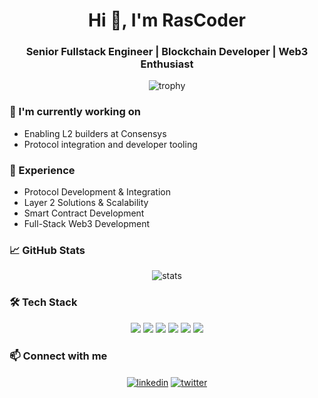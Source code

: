 <h1 align="center">Hi 👋, I'm RasCoder</h1>
<h3 align="center">Senior Fullstack Engineer | Blockchain Developer | Web3 Enthusiast</h3>

<p align="center"> 
  <img src="https://github-profile-trophy.vercel.app/?username=RasenGUY&theme=darkhub&no-frame=true&row=1&column=7" alt="trophy" />
</p>

### 🔭 I'm currently working on
- Enabling L2 builders at Consensys
- Protocol integration and developer tooling

### 🌱 Experience
- Protocol Development & Integration
- Layer 2 Solutions & Scalability
- Smart Contract Development
- Full-Stack Web3 Development

### 📈 GitHub Stats
<p align="center">
  <img src="https://github-readme-stats.vercel.app/api?username=RasenGUY&show_icons=true&theme=radical" alt="stats"/>
<!--   <img src="https://github-readme-streak-stats.herokuapp.com/?user=RasenGUY&theme=radical" alt="streak"/> -->
</p>

### 🛠 Tech Stack
<p align="center">
  <img src="https://img.shields.io/badge/Solidity-%23363636.svg?style=for-the-badge&logo=solidity&logoColor=white"/>
  <img src="https://img.shields.io/badge/typescript-%23007ACC.svg?style=for-the-badge&logo=typescript&logoColor=white"/>
  <img src="https://img.shields.io/badge/react-%2320232a.svg?style=for-the-badge&logo=react&logoColor=%2361DAFB"/>
  <img src="https://img.shields.io/badge/node.js-6DA55F?style=for-the-badge&logo=node.js&logoColor=white"/>
  <img src="https://img.shields.io/badge/rust-%23000000.svg?style=for-the-badge&logo=rust&logoColor=white"/>
  <img src="https://img.shields.io/badge/python-%233776AB.svg?style=for-the-badge&logo=python&logoColor=white"/>
</p>

### 📫 Connect with me
<p align="center">
  <a href="https://linkedin.com/in/ftrouw" target="blank"><img align="center" src="https://img.shields.io/badge/LinkedIn-%230077B5.svg?style=for-the-badge&logo=linkedin&logoColor=white" alt="linkedin"/></a>
  <a href="https://twitter.com/rascode_og" target="blank"><img align="center" src="https://img.shields.io/badge/Twitter-%231DA1F2.svg?style=for-the-badge&logo=Twitter&logoColor=white" alt="twitter"/></a>
</p>
